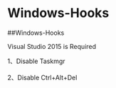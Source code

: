 # Windows-Hooks
##Windows-Hooks

Visual Studio 2015 is Required

1、Disable Taskmgr
<br/>
<br/>
2、Disable Ctrl+Alt+Del
